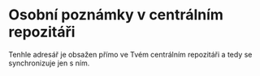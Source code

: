 # Osobní poznámky v centrálním repozitáři
Tenhle adresář je obsažen přímo ve Tvém centrálním repozitáři a tedy se synchronizuje jen s ním.